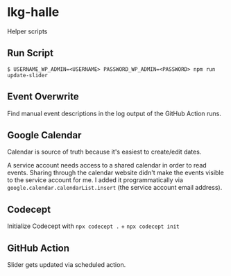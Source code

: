 # lkg-halle

Helper scripts

## Run Script

`$ USERNAME_WP_ADMIN=<USERNAME> PASSWORD_WP_ADMIN=<PASSWORD> npm run update-slider`

## Event Overwrite

Find manual event descriptions in the log output of the GitHub Action runs.

## Google Calendar

Calendar is source of truth because it's easiest to create/edit dates.

A service account needs access to a shared calendar in order to read events. Sharing through the calendar website didn't make the events visible to the service account for me. I added it programmatically via `google.calendar.calendarList.insert` (the service account email address).

## Codecept

Initialize Codecept with `npx codecept .` + `npx codecept init`

## GitHub Action

Slider gets updated via scheduled action.
